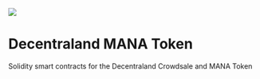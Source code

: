 ![](https://raw.githubusercontent.com/decentraland/web/gh-pages/img/decentraland.ico)

Decentraland MANA Token
=======================

Solidity smart contracts for the Decentraland Crowdsale and MANA Token
